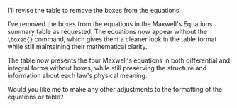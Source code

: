 I'll revise the table to remove the boxes from the equations.

I've removed the boxes from the equations in the Maxwell's Equations summary table as requested. The equations now appear without the `\boxed{}` command, which gives them a cleaner look in the table format while still maintaining their mathematical clarity.

The table now presents the four Maxwell's equations in both differential and integral forms without boxes, while still preserving the structure and information about each law's physical meaning.

Would you like me to make any other adjustments to the formatting of the equations or table?